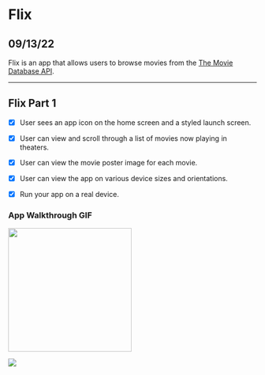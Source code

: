 # Flix
## 09/13/22

Flix is an app that allows users to browse movies from the [The Movie Database API](http://docs.themoviedb.apiary.io/#).

---

## Flix Part 1
- [x] User sees an app icon on the home screen and a styled launch screen.
- [x] User can view and scroll through a list of movies now playing in theaters.
- [x] User can view the movie poster image for each movie.

- [x] User can view the app on various device sizes and orientations.
- [x] Run your app on a real device.

### App Walkthrough GIF

<img src="YOUR_GIF_URL_HERE" width=250><br>

![](https://i.imgur.com/skWLt0O.gif)

